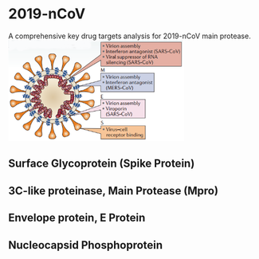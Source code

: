# 2019-nCoV
A comprehensive key drug targets analysis for 2019-nCoV main protease.
<img src="https://github.com/pincher-chen/2019-nCoV/blob/master/main_pro_info.png" width="70%" />

## Surface Glycoprotein (Spike Protein)

## 3C-like proteinase, Main Protease (Mpro)

## Envelope protein, E Protein

## Nucleocapsid Phosphoprotein
